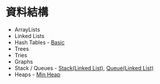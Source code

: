 # 資料結構

- ArrayLists
- Linked Lists
- Hash Tables - [Basic](https://github.com/vc7/algorithm_datas_tructure_leetcode/blob/master/data_structure/hash_table_basic.md)
- Trees
- Tries
- Graphs
- Stack / Queues - [Stack(Linked List)](https://github.com/vc7/algorithm_datas_tructure_leetcode/blob/master/data_structure/stack.md), [Queue(Linked List)](https://github.com/vc7/algorithm_datas_tructure_leetcode/blob/master/data_structure/queue.md)
- Heaps - [Min Heap](https://github.com/vc7/algorithm_datas_tructure_leetcode/blob/master/data_structure/min_heap_array.md)
